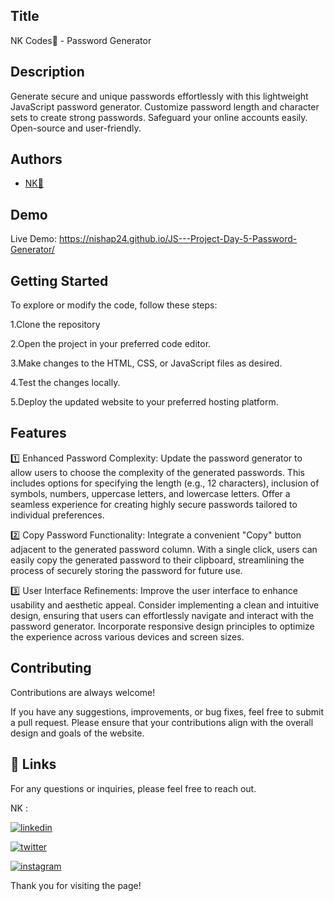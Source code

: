 ## Title

NK Codes💛 - Password Generator
## Description 

Generate secure and unique passwords effortlessly with this lightweight JavaScript password generator. Customize password length and character sets to create strong passwords. Safeguard your online accounts easily. Open-source and user-friendly.
## Authors

- [NK💛](https://www.github.com/codesofTG) 


## Demo

Live Demo:
https://nishap24.github.io/JS---Project-Day-5-Password-Generator/
   
## Getting Started

To explore or modify the code, follow these steps:

1.Clone the repository

2.Open the project in your preferred code editor.

3.Make changes to the HTML, CSS, or JavaScript files as desired.

4.Test the changes locally.

5.Deploy the updated website to your preferred hosting platform.


## Features

1️⃣ Enhanced Password Complexity: Update the password generator to allow users to choose the complexity of the generated passwords. This includes options for specifying the length (e.g., 12 characters), inclusion of symbols, numbers, uppercase letters, and lowercase letters. Offer a seamless experience for creating highly secure passwords tailored to individual preferences.

2️⃣ Copy Password Functionality: Integrate a convenient "Copy" button adjacent to the generated password column. With a single click, users can easily copy the generated password to their clipboard, streamlining the process of securely storing the password for future use.

3️⃣ User Interface Refinements: Improve the user interface to enhance usability and aesthetic appeal. Consider implementing a clean and intuitive design, ensuring that users can effortlessly navigate and interact with the password generator. Incorporate responsive design principles to optimize the experience across various devices and screen sizes.


## Contributing

Contributions are always welcome!

If you have any suggestions, improvements, or bug fixes, feel free to submit a pull request. Please ensure that your contributions align with the overall design and goals of the website. 


## 🔗 Links

For any questions or inquiries, please feel free to reach out. 

NK :

[![linkedin](https://img.shields.io/badge/linkedin-0A66C2?style=for-the-badge&logo=linkedin&logoColor=white)](https://www.linkedin.com/in/-nisha-p/)


[![twitter](https://img.shields.io/badge/twitter-1DA1F2?style=for-the-badge&logo=twitter&logoColor=white)](https://twitter.com/nishap24)

[![instagram](https://img.shields.io/badge/instagram-E4405F?style=for-the-badge&logo=instagram&logoColor=white)](https://instagram.com/_nisha_p_24)


Thank you for visiting the page!
